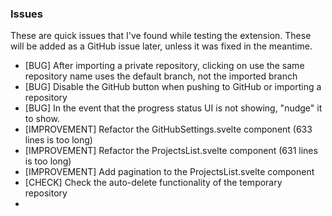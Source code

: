 ### Issues

These are quick issues that I've found while testing the extension. These will be added as a GitHub issue later, unless it was fixed in the meantime.

- [BUG] After importing a private repository, clicking on use the same repository name uses the default branch, not the imported branch
- [BUG] Disable the GitHub button when pushing to GitHub or importing a repository
- [BUG] In the event that the progress status UI is not showing, "nudge" it to show.
- [IMPROVEMENT] Refactor the GitHubSettings.svelte component (633 lines is too long)
- [IMPROVEMENT] Refactor the ProjectsList.svelte component (631 lines is too long)
- [IMPROVEMENT] Add pagination to the ProjectsList.svelte component
- [CHECK] Check the auto-delete functionality of the temporary repository
-
